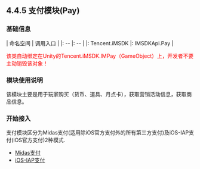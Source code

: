 ## 4.4.5 支付模块(Pay)

### 基础信息

| 命名空间 | 调用入口 |
|: -- |: -- |
|: Tencent.iMSDK |: IMSDKApi.Pay |


<font color=red>该类自动绑定在Unity的Tencent.iMSDK.IMPay（GameObject）上，开发者不要主动销毁该对象！</font>

### 模块使用说明

该模块主要是用于玩家购买（货币、道具、月点卡），获取营销活动信息，获取商品信息。

### 开始接入
  支付模块区分为Midas支付(适用除iOS官方支付外的所有第三方支付)及iOS-IAP支付(iOS官方支付)2种模式.

  * [Midas支付](Unity/Module/pay-midas.md)
  * [iOS-IAP支付](Unity/Module/pay-iap.md)


